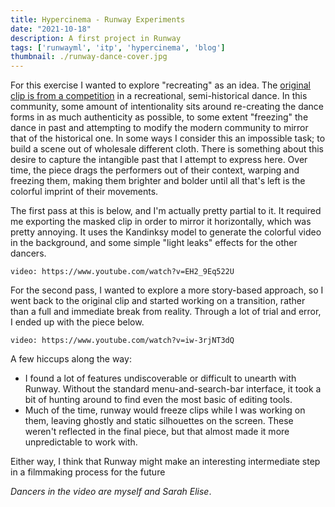 ```yaml
---
title: Hypercinema - Runway Experiments
date: "2021-10-18"
description: A first project in Runway
tags: ['runwayml', 'itp', 'hypercinema', 'blog']
thumbnail: ./runway-dance-cover.jpg
---
```

For this exercise I wanted to explore "recreating" as an idea. The [original clip is from a competition](https://youtu.be/hwFO5yXCT3o) in a recreational, semi-historical dance. In this community, some amount of intentionality sits around re-creating the dance forms in as much authenticity as possible, to some extent "freezing" the dance in past and attempting to modify the modern community to mirror that of the historical one. In some ways I consider this an impossible task; to build a scene out of wholesale different cloth.
There is something about this desire to capture the intangible past that I attempt to express here. Over time, the piece drags the performers out of their context, warping and freezing them, making them brighter and bolder until all that's left is the colorful imprint of their movements.

The first pass at this is below, and I'm actually pretty partial to it. It required me exporting the masked clip in order to mirror it horizontally, which was pretty annoying. It uses the Kandinksy model to generate the colorful video in the background, and some simple "light leaks" effects for the other dancers.

`video: https://www.youtube.com/watch?v=EH2_9Eq522U`  

For the second pass, I wanted to explore a more story-based approach, so I went back to the original clip and started working on a transition, rather than a full and immediate break from reality. Through a lot of trial and error, I ended up with the piece below.

`video: https://www.youtube.com/watch?v=iw-3rjNT3dQ`

A few hiccups along the way:

- I found a lot of features undiscoverable or difficult to unearth with Runway. Without the standard menu-and-search-bar interface, it took a bit of hunting around to find even the most basic of editing tools.
- Much of the time, runway would freeze clips while I was working on them, leaving ghostly and static silhouettes on the screen. These weren't reflected in the final piece, but that almost made it more unpredictable to work with.

Either way, I think that Runway might make an interesting intermediate step in a filmmaking process for the future

*Dancers in the video are myself and Sarah Elise*.
